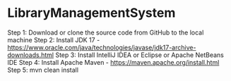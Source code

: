 # LibraryManagementSystem
Step 1: Download or clone the source code from GitHub to the local machine  Step 2: Install JDK 17 - https://www.oracle.com/java/technologies/javase/jdk17-archive-downloads.html  Step 3: Install IntelliJ IDEA or Eclipse or Apache NetBeans IDE  Step 4: Install Apache Maven - https://maven.apache.org/install.html  Step 5: mvn clean install    
